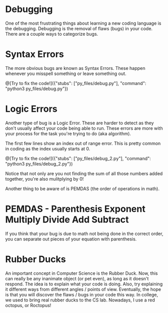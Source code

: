 # Debugging

One of the most frustrating things about learning a new coding language is the debugging. Debugging is the removal of flaws (bugs) in your code. There are a 
couple ways to categorize bugs. 
    
# Syntax Errors

The more obvious bugs are known as Syntax Errors. These happen whenever you misspell something or leave something out. 

@[Try to fix the code!]({"stubs": ["py_files/debug.py"], "command": "python3 py_files/debug.py"})



# Logic Errors

Another type of bug is a Logic Error. These are harder to detect as they don't usually affect your code being able to run. These errors are more with your 
process for the task you're trying to do (aka algorithm). 

The first few lines show an index out of range error. This is pretty common in coding as the index usually starts at 0. 

@[Try to fix the code!]({"stubs": ["py_files/debug_2.py"], "command": "python3 py_files/debug_2.py"})
   
Notice that not only are you not finding the sum of all those numbers added together, you're also mulitplying by 0! 

Another thing to be aware of is PEMDAS (the order of operations in math).


# PEMDAS - Parenthesis Exponent Multiply Divide Add Subtract

If you think that your bug is due to math not being done in the correct order, you can separate out pieces of your equation with parenthesis. 
    
# Rubber Ducks

An important concept in Computer Science is the Rubber Duck. Now, this can really be any inanimate object (or pet even), as long as it doesn't respond. The 
idea is to explain what your code is doing. Also, try explaining it different ways from different angles / points of view. Eventually, the hope is that you 
will discover the flaws / bugs in your code this way. In college, we used to bring real rubber ducks to the CS lab. Nowadays, I use a red octopus, or Roctopus!
